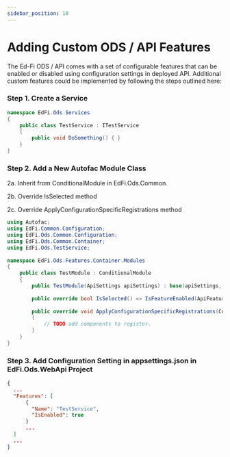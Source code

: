 ```yaml
---
sidebar_position: 10
---
```


# Adding Custom ODS / API Features

The Ed-Fi ODS / API comes with a set of configurable features that can be
enabled or disabled using configuration settings in deployed API. Additional custom
features could be implemented by following the steps outlined here:

### Step 1. Create a Service 

```csharp
namespace EdFi.Ods.Services
{
    public class TestService : ITestService
    {
        public void DoSomething() { }
    }
}
```

### Step 2. Add a New Autofac Module Class

2a. Inherit from ConditionalModule in EdFi.Ods.Common.

2b. Override IsSelected method

2c. Override ApplyConfigurationSpecificRegistrations method

```csharp
using Autofac;
using EdFi.Common.Configuration;
using EdFi.Ods.Common.Configuration;
using EdFi.Ods.Common.Container;
using EdFi.Ods.TestService;
 
namespace EdFi.Ods.Features.Container.Modules
{
    public class TestModule : ConditionalModule
    {
        public TestModule(ApiSettings apiSettings) : base(apiSettings, nameof(TestModule)) { }
 
        public override bool IsSelected() => IsFeatureEnabled(ApiFeature.TestService);
 
        public override void ApplyConfigurationSpecificRegistrations(ContainerBuilder builder)
        {
            // TODO add components to register.
        }
    }
}
```

### Step 3. Add Configuration Setting in appsettings.json in EdFi.Ods.WebApi Project

```json
{
  ...
  "Features": [
      {
        "Name": "TestService",
        "IsEnabled": true
      }
      ...
  ]
  ...
}
```
